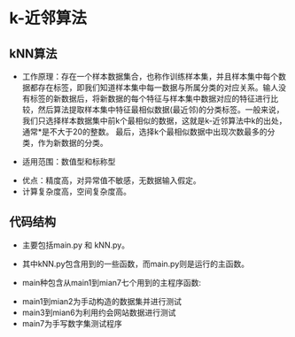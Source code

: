 # k-近邻算法

## kNN算法

+ 工作原理：存在一个样本数据集合，也称作训练样本集，并且样本集中每个数据都存在标签，即我们知道样本集中每一数据与所属分类的对应关系。输人没有标签的新数据后，将新数据的每个特征与样本集中数据对应的特征进行比较，然后算法提取样本集中特征最相似数据(最近邻)的分类标签。一般来说，我们只选择样本数据集中前k个最相似的数据，这就是k-近邻算法中k的出处，通常*是不大于20的整数。 最后，选择k个最相似数据中出现次数最多的分类，作为新数据的分类。

+ 适用范围：数值型和标称型
 - 优点：精度高，对异常值不敏感，无数据输入假定。
 - 计算复杂度高，空间复杂度高。

## 代码结构

+ 主要包括main.py 和 kNN.py。

+ 其中kNN.py包含用到的一些函数，而main.py则是运行的主函数。

+ main种包含从main1到mian7七个用到的主程序函数:
 - main1到mian2为手动构造的数据集并进行测试
 - main3到mian6为利用约会网站数据进行测试
 - main7为手写数字集测试程序